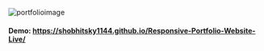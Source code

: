 ![portfolioimage](https://user-images.githubusercontent.com/72183704/119720712-f24e1d00-be87-11eb-9223-4156c7714947.jpg)









#### Demo: https://shobhitsky1144.github.io/Responsive-Portfolio-Website-Live/
